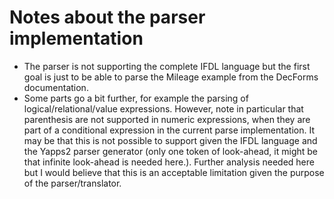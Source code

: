 Notes about the parser implementation
=====================================
* The parser is not supporting the complete IFDL language but the first goal is just to be able to parse the Mileage example from the DecForms documentation.
* Some parts go a bit further, for example the parsing of logical/relational/value expressions. However, note in particular that parenthesis are not
  supported in numeric expressions, when they are part of a conditional expression in the current parse implementation. It may be that this is not possible to
  support given the IFDL language and the Yapps2 parser generator (only one token of look-ahead, it might be that infinite look-ahead is needed here.). Further
  analysis needed here but I would believe that this is an acceptable limitation given the purpose of the parser/translator.
